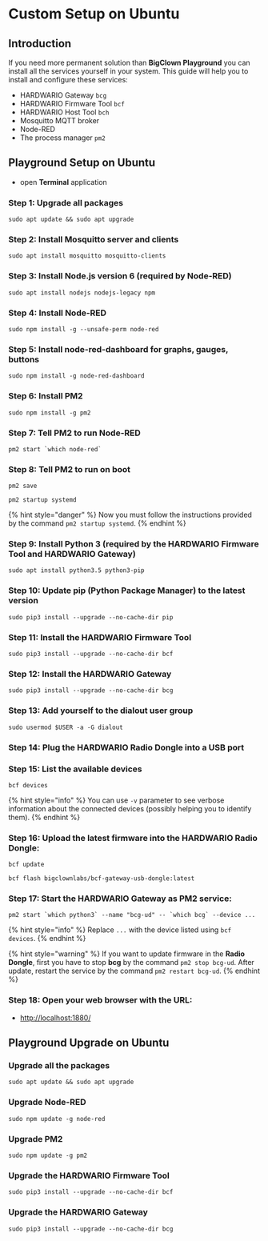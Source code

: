 # Custom Setup on Ubuntu

## Introduction

If you need more permanent solution than **BigClown Playground** you can install all the services yourself in your system. This guide will help you to install and configure these services:

* HARDWARIO Gateway `bcg`
* HARDWARIO Firmware Tool `bcf`
* HARDWARIO Host Tool `bch`
* Mosquitto MQTT broker
* Node-RED
* The process manager `pm2`

## Playground Setup on Ubuntu

* open **Terminal** application

### **Step 1:** Upgrade all packages

```text
sudo apt update && sudo apt upgrade
```

###  **Step 2:** Install **Mosquitto** server and clients

```text
sudo apt install mosquitto mosquitto-clients
```

###  **Step 3:** Install **Node.js** version 6 \(required **by** **Node-RED**\)

```text
sudo apt install nodejs nodejs-legacy npm
```

###  **Step 4:** Install **Node-RED**

```text
sudo npm install -g --unsafe-perm node-red
```

###  **Step 5:** Install **node-red-dashboard** for graphs, gauges, buttons

```text
sudo npm install -g node-red-dashboard
```

### Step 6:   Install **PM2**

```text
sudo npm install -g pm2
```

### **Step 7:** Tell **PM2** to run **Node-RED**

```text
pm2 start `which node-red`
```

###  **Step 8:** Tell **PM2** to run on boot

```text
pm2 save
```

```text
pm2 startup systemd
```

{% hint style="danger" %}
Now you must follow the instructions provided by the command `pm2 startup systemd`.
{% endhint %}

###  **Step 9:** Install **Python 3** \(required by the HARDWARIO **Firmware Tool** and HARDWARIO **Gateway**\)

```text
sudo apt install python3.5 python3-pip
```

###  **Step 10:** Update **pip** \(Python Package Manager\) to the latest version

```text
sudo pip3 install --upgrade --no-cache-dir pip
```

###  **Step 11:** Install the HARDWARIO **Firmware Tool**

```text
sudo pip3 install --upgrade --no-cache-dir bcf
```

###  **Step 12:** Install the HARDWARIO **Gateway**

```text
sudo pip3 install --upgrade --no-cache-dir bcg
```

###  **Step 13:** Add yourself to the **dialout** user group

```text
sudo usermod $USER -a -G dialout
```

###  **Step 14:** Plug the HARDWARIO **Radio Dongle** into a USB port

###  **Step 15:** List the available devices

```text
bcf devices
```

{% hint style="info" %}
You can use `-v` parameter to see verbose information about the connected devices \(possibly helping you to identify them\).
{% endhint %}

###  Step 16: Upload the latest firmware into the HARDWARIO **Radio Dongle**:

```text
bcf update
```

```text
bcf flash bigclownlabs/bcf-gateway-usb-dongle:latest
```

### Step 17:  Start the HARDWARIO **Gateway** as **PM2** service:

```text
pm2 start `which python3` --name "bcg-ud" -- `which bcg` --device ...
```

{% hint style="info" %}
Replace `...` with the device listed using `bcf devices`.
{% endhint %}

{% hint style="warning" %}
If you want to update firmware in the **Radio Dongle**, first you have to stop **bcg** by the command `pm2 stop bcg-ud`. After update, restart the service by the command `pm2 restart bcg-ud`.
{% endhint %}

### Step 18:  Open your web browser with the URL:

* [http://localhost:1880/](http://localhost:1880/)

## Playground Upgrade on Ubuntu

###  Upgrade all the packages

```text
sudo apt update && sudo apt upgrade
```

###  Upgrade **Node-RED**

```text
sudo npm update -g node-red
```

###  Upgrade **PM2**

```text
sudo npm update -g pm2
```

###  Upgrade the HARDWARIO **Firmware Tool**

```text
sudo pip3 install --upgrade --no-cache-dir bcf
```

###  Upgrade the HARDWARIO **Gateway**

```text
sudo pip3 install --upgrade --no-cache-dir bcg
```

